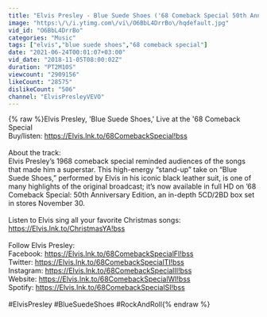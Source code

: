 ```yaml
---
title: "Elvis Presley - Blue Suede Shoes ('68 Comeback Special 50th Anniversary HD Remaster)"
image: "https:\/\/i.ytimg.com\/vi\/O6BbL4DrrBo\/hqdefault.jpg"
vid_id: "O6BbL4DrrBo"
categories: "Music"
tags: ["elvis","blue suede shoes","68 comeback special"]
date: "2021-06-24T00:01:07+03:00"
vid_date: "2018-11-05T08:00:02Z"
duration: "PT2M10S"
viewcount: "2909156"
likeCount: "28575"
dislikeCount: "506"
channel: "ElvisPresleyVEVO"
---
```

{% raw %}Elvis Presley, 'Blue Suede Shoes,' Live at the '68 Comeback Special<br />Buy/listen: <a rel="nofollow" target="blank" href="https://Elvis.lnk.to/68ComebackSpecial!bss">https://Elvis.lnk.to/68ComebackSpecial!bss</a><br /><br />About the track:<br />Elvis Presley’s 1968 comeback special reminded audiences of the songs that made him a superstar. This high-energy “stand-up” take on “Blue Suede Shoes,” performed by Elvis in his iconic black leather suit, is one of many highlights of the original broadcast; it’s now available in full HD on ’68 Comeback Special: 50th Anniversary Edition, an in-depth 5CD/2BD box set in stores November 30.<br /><br />Listen to Elvis sing all your favorite Christmas songs: <a rel="nofollow" target="blank" href="https://Elvis.lnk.to/ChristmasYA!bss">https://Elvis.lnk.to/ChristmasYA!bss</a><br /><br />Follow Elvis Presley:<br />Facebook: <a rel="nofollow" target="blank" href="https://Elvis.lnk.to/68ComebackSpecialFI!bss">https://Elvis.lnk.to/68ComebackSpecialFI!bss</a><br />Twitter: <a rel="nofollow" target="blank" href="https://Elvis.lnk.to/68ComebackSpecialTI!bss">https://Elvis.lnk.to/68ComebackSpecialTI!bss</a><br />Instagram: <a rel="nofollow" target="blank" href="https://Elvis.lnk.to/68ComebackSpecialII!bss">https://Elvis.lnk.to/68ComebackSpecialII!bss</a><br />Website: <a rel="nofollow" target="blank" href="https://Elvis.lnk.to/68ComebackSpecialWI!bss">https://Elvis.lnk.to/68ComebackSpecialWI!bss</a><br />Spotify: <a rel="nofollow" target="blank" href="https://Elvis.lnk.to/68ComebackSpecialSI!bss">https://Elvis.lnk.to/68ComebackSpecialSI!bss</a><br /><br />#ElvisPresley #BlueSuedeShoes #RockAndRoll{% endraw %}
